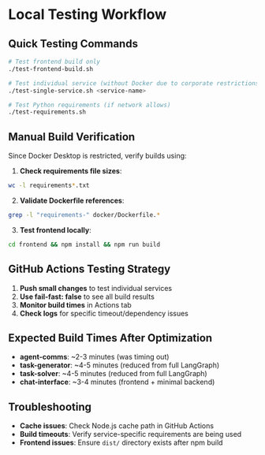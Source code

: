 # Local Testing Workflow

## Quick Testing Commands

```bash
# Test frontend build only
./test-frontend-build.sh

# Test individual service (without Docker due to corporate restrictions)
./test-single-service.sh <service-name>

# Test Python requirements (if network allows)
./test-requirements.sh
```

## Manual Build Verification

Since Docker Desktop is restricted, verify builds using:

1. **Check requirements file sizes**:
```bash
wc -l requirements*.txt
```

2. **Validate Dockerfile references**:
```bash
grep -l "requirements-" docker/Dockerfile.*
```

3. **Test frontend locally**:
```bash
cd frontend && npm install && npm run build
```

## GitHub Actions Testing Strategy

1. **Push small changes** to test individual services
2. **Use fail-fast: false** to see all build results
3. **Monitor build times** in Actions tab
4. **Check logs** for specific timeout/dependency issues

## Expected Build Times After Optimization

- **agent-comms**: ~2-3 minutes (was timing out)
- **task-generator**: ~4-5 minutes (reduced from full LangGraph)
- **task-solver**: ~4-5 minutes (reduced from full LangGraph)
- **chat-interface**: ~3-4 minutes (frontend + minimal backend)

## Troubleshooting

- **Cache issues**: Check Node.js cache path in GitHub Actions
- **Build timeouts**: Verify service-specific requirements are being used
- **Frontend issues**: Ensure `dist/` directory exists after npm build